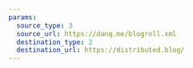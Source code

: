```yaml
---
params:
  source_type: 3
  source_url: https://danq.me/blogroll.xml
  destination_type: 2
  destination_url: https://distributed.blog/
---
```

